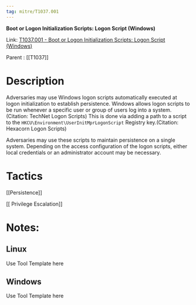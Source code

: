 ```yaml
---
tag: mitre/T1037.001
---
```


**Boot or Logon Initialization Scripts: Logon Script (Windows)**

Link: [T1037.001 - Boot or Logon Initialization Scripts: Logon Script (Windows)](https://attack.mitre.org/techniques/T1037/001)

Parent : [[T1037]]


# Description

Adversaries may use Windows logon scripts automatically executed at logon initialization to establish persistence. Windows allows logon scripts to be run whenever a specific user or group of users log into a system.(Citation: TechNet Logon Scripts) This is done via adding a path to a script to the <code>HKCU\Environment\UserInitMprLogonScript</code> Registry key.(Citation: Hexacorn Logon Scripts)

Adversaries may use these scripts to maintain persistence on a single system. Depending on the access configuration of the logon scripts, either local credentials or an administrator account may be necessary. 

# Tactics


[[Persistence]]

[[ Privilege Escalation]]


# Notes:

## Linux

Use Tool Template here

## Windows

Use Tool Template here